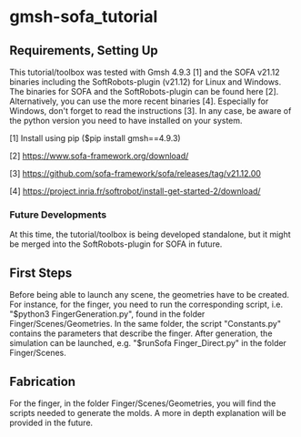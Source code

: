 # gmsh-sofa_tutorial

## Requirements, Setting Up
This tutorial/toolbox was tested with Gmsh 4.9.3 [1] and the SOFA v21.12 binaries including the SoftRobots-plugin (v21.12) for Linux and Windows. The binaries for SOFA and the SoftRobots-plugin can be found here [2]. Alternatively, you can use the more recent binaries [4]. Especially for Windows, don't forget to read the instructions [3]. In any case, be aware of the python version you need to have installed on your system.

[1] Install using pip ($pip install gmsh==4.9.3)

[2] https://www.sofa-framework.org/download/

[3] https://github.com/sofa-framework/sofa/releases/tag/v21.12.00

[4] https://project.inria.fr/softrobot/install-get-started-2/download/

### Future Developments
At this time, the tutorial/toolbox is being developed standalone, but it might be merged into the SoftRobots-plugin for SOFA  in future.

## First Steps

Before being able to launch any scene, the geometries have to be created. For instance, for the finger, you need to run the corresponding script, i.e. "$python3 FingerGeneration.py", found in the folder Finger/Scenes/Geometries. In the same folder, the script "Constants.py" contains the parameters that describe the finger. After generation, the simulation can be launched, e.g. "$runSofa Finger_Direct.py" in the folder Finger/Scenes.

## Fabrication
For the finger, in the folder Finger/Scenes/Geometries, you will find the scripts needed to generate the molds. A more in depth explanation will be provided in the future.
